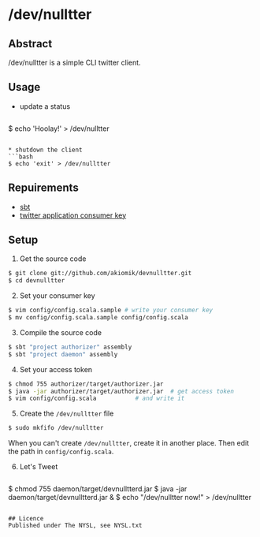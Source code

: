 /dev/nulltter
===========

## Abstract
/dev/nulltter is a simple CLI twitter client.

## Usage
* update a status
  ```bash
$ echo 'Hoolay!' > /dev/nulltter
  ```

* shutdown the client
  ```bash
$ echo 'exit' > /dev/nulltter
  ```

## Repuirements
- [sbt](http://scala-sbt.org/)
- [twitter application consumer key](https://dev.twitter.com/apps)

## Setup
1. Get the source code
  ```bash
$ git clone git://github.com/akiomik/devnulltter.git
$ cd devnulltter
  ```

2. Set your consumer key
  ```bash
$ vim config/config.scala.sample # write your consumer key
$ mv config/config.scala.sample config/config.scala
  ```

3. Compile the source code
  ```bash
$ sbt "project authorizer" assembly
$ sbt "project daemon" assembly
  ```

4. Set your access token
  ```bash
$ chmod 755 authorizer/target/authorizer.jar
$ java -jar authorizer/target/authorizer.jar  # get access token
$ vim config/config.scala           # and write it
  ```

5. Create the `/dev/nulltter` file
  ```bash
$ sudo mkfifo /dev/nulltter
  ```

  When you can't create `/dev/nulltter`, create it in another place.
  Then edit the path in `config/config.scala`.

6. Let's Tweet
   ```bash
$ chmod 755 daemon/target/devnulltterd.jar
$ java -jar daemon/target/devnulltterd.jar &
$ echo "/dev/nulltter now!" > /dev/nulltter
   ```

## Licence
Published under The NYSL, see NYSL.txt
